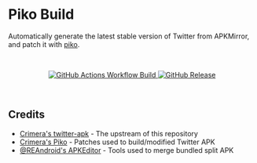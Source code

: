 # Piko Build
Automatically generate the latest stable version of Twitter from APKMirror, and patch it with [piko](https://github.com/crimera/piko).

<br>

<div align="center">

[![GitHub Actions Workflow Build](https://img.shields.io/github/actions/workflow/status/mementomoryn/piko-build/build.yaml?branch=master&style=for-the-badge&logo=github%20actions&logoColor=FFFFFF&label=Build&labelColor=444444&color=222333)
](../../actions/workflows/build.yaml)
[![GitHub Release](https://img.shields.io/github/v/release/mementomoryn/piko-build?sort=date&display_name=release&style=for-the-badge&logo=github&logoColor=FFFFFF&label=Release&labelColor=444444&color=222333)](../../releases)

</div>
<br>

## Credits
- [Crimera's twitter-apk](https://github.com/crimera/twitter-apk) - The upstream of this repository
- [Crimera's Piko](https://github.com/crimera/piko) - Patches used to build/modified Twitter APK
- [@REAndroid's APKEditor](https://github.com/REAndroid/APKEditor) - Tools used to merge bundled split APK
